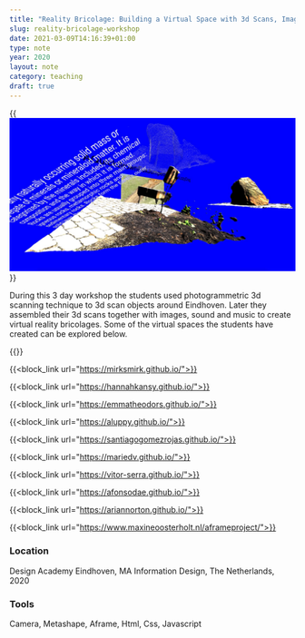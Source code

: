 ```yaml
---
title: "Reality Bricolage: Building a Virtual Space with 3d Scans, Images and Sound"
slug: reality-bricolage-workshop
date: 2021-03-09T14:16:39+01:00
type: note
year: 2020
layout: note
category: teaching
draft: true 
---
```


{{<img src="image/rb2.jpg" caption="Virtual space by Elisa Mirkil" alt="A screenshot of Klima app with a matched painting, the current weather and a matching landscape photo in the background of the app sketch">}}

During this 3 day workshop the students used photogrammetric 3d scanning technique to 3d scan objects around Eindhoven. Later they assembled their 3d scans together with images, sound and music to create virtual reality bricolages. Some of the virtual spaces the students have created can be explored below.

<p>
{{<block_link url="https://louisa934.github.io/">}}

{{<block_link url="https://mirksmirk.github.io/">}}

{{<block_link url="https://hannahkansy.github.io/">}}

{{<block_link url="https://emmatheodors.github.io/">}}

{{<block_link url="https://aluppy.github.io/">}}

{{<block_link url="https://santiagogomezrojas.github.io/">}}

{{<block_link url="https://mariedv.github.io/">}}

{{<block_link url="https://vitor-serra.github.io/">}}

{{<block_link url="https://afonsodae.github.io/">}}

{{<block_link url="https://ariannorton.github.io/">}}

{{<block_link url="https://www.maxineoosterholt.nl/aframeproject/">}}
</p>

### Location
Design Academy Eindhoven, MA Information Design, The Netherlands, 2020

### Tools
Camera, Metashape, Aframe, Html, Css, Javascript

